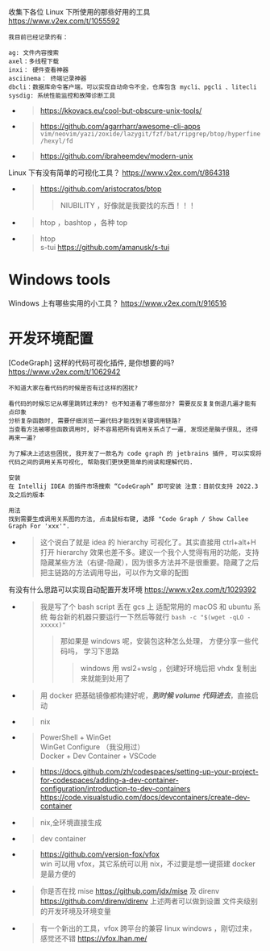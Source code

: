 
收集下各位 Linux 下所使用的那些好用的工具 https://www.v2ex.com/t/1055592
```console
我目前已经记录的有：

ag: 文件内容搜索
axel：多线程下载
inxi： 硬件查看神器
asciinema： 终端记录神器
dbcli：数据库命令客户端，可以实现自动命令不全，仓库包含 mycli、pgcli 、litecli
sysdig: 系统性能监控和故障诊断工具
```
- > https://kkovacs.eu/cool-but-obscure-unix-tools/
- > https://github.com/agarrharr/awesome-cli-apps  `vim/neovim/yazi/zoxide/lazygit/fzf/bat/ripgrep/btop/hyperfine/hexyl/fd`
- > https://github.com/ibraheemdev/modern-unix

Linux 下有没有简单的可视化工具？ https://www.v2ex.com/t/864318
- > https://github.com/aristocratos/btop
  >> NIUBILITY ，好像就是我要找的东西！！！
- > htop ，bashtop ，各种 top
- > htop <br> s-tui https://github.com/amanusk/s-tui

# Windows tools

Windows 上有哪些实用的小工具？ https://www.v2ex.com/t/916516

# 开发环境配置

[CodeGraph] 这样的代码可视化插件, 是你想要的吗? https://www.v2ex.com/t/1062942
```console
不知道大家在看代码的时候是否有过这样的困扰?

看代码的时候忘记从哪里跳转过来的? 也不知道看了哪些部分? 需要反反复复倒退几遍才能有点印象
分析复杂函数时, 需要仔细浏览一遍代码才能找到关键调用链路?
当查看方法被哪些函数调用时, 好不容易把所有调用关系点了一遍, 发现还是脑子很乱, 还得再来一遍?

为了解决上述这些困扰, 我开发了一款名为 code graph 的 jetbrains 插件, 可以实现将代码之间的调用关系可视化, 帮助我们更快更简单的阅读和理解代码.

安装
在 Intellij IDEA 的插件市场搜索 “CodeGraph” 即可安装 注意：目前仅支持 2022.3 及之后的版本

用法
找到需要生成调用关系图的方法, 点击鼠标右键, 选择 "Code Graph / Show Callee Graph For 'xxx'".
```
- > 这个说白了就是 idea 的 hierarchy 可视化了。其实直接用 ctrl+alt+H 打开 hierarchy 效果也差不多。建议一个我个人觉得有用的功能，支持隐藏某些方法（右键-隐藏），因为很多方法并不是很重要。隐藏了之后把主链路的方法调用导出，可以作为文章的配图

有没有什么思路可以实现自动配置开发环境 https://www.v2ex.com/t/1029392
- > 我是写了个 bash script 丢在 gcs 上 适配常用的 macOS 和 ubuntu 系统 每台新的机器只要运行一下然后等就行 `bash -c "$(wget -qLO - xxxxx)"`
  >> 那如果是 windows 呢，安装包这种怎么处理， 方便分享一些代码吗， 学习下思路
  >>> windows 用 wsl2+wslg ，创建好环境后把 vhdx 复制出来就能到处用了
- > 用 docker 把基础镜像都构建好呢，***到时候 volume 代码进去***，直接启动
- > nix
- > PowerShell + WinGet <br> WinGet Configure （我没用过） <br> Docker + Dev Container + VSCode
- > https://docs.github.com/zh/codespaces/setting-up-your-project-for-codespaces/adding-a-dev-container-configuration/introduction-to-dev-containers <br> https://code.visualstudio.com/docs/devcontainers/create-dev-container
- > nix,全环境直接生成
- > dev container
- > https://github.com/version-fox/vfox <br> win 可以用 vfox，其它系统可以用 nix，不过要是想一键搭建 docker 是最方便的
- > 你是否在找 mise https://github.com/jdx/mise 及 direnv https://github.com/direnv/direnv 上述两者可以做到设置 文件夹级别 的开发环境及环境变量
- > 有一个新出的工具，vfox 跨平台的兼容 linux windows ，刚切过来，感觉还不错 https://vfox.lhan.me/

